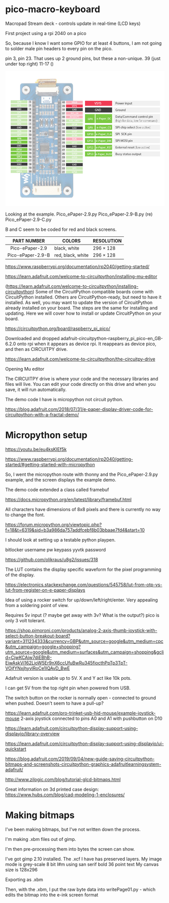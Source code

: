 # pico-macro-keyboard

Macropad
Stream deck - controls update in real-time (LCD keys)


First project using a rpi 2040 on a pico

So, because I know I want some GPIO for at least 4 buttons, I am not going to solder male pin headers to every pin on the pico.

pin 3, pin 23. That uses up 2 ground pins, but these a non-unique.
39 (just under top right)
11-17 ()

![Alt text](./Pico-ePaper-2.9-details-inter.jpg)

Looking at the example.
Pico_ePaper-2.9.py
Pico_ePaper-2.9-B.py (re)
Pico_ePaper-2.9-C.py

B and C seem to be coded for red and black screens.

| PART NUMBER 	| COLORS 	| RESOLUTION 	|
|:-:	|-	|-	|
| Pico-ePaper-2.9 	| black, white 	| 296 × 128 	|
| Pico-ePaper-2.9-B 	| red, black, white 	| 296 × 128 	|


https://www.raspberrypi.org/documentation/rp2040/getting-started/

https://learn.adafruit.com/welcome-to-circuitpython/installing-mu-editor

(https://learn.adafruit.com/welcome-to-circuitpython/installing-circuitpython)
Some of the CircuitPython compatible boards come with CircuitPython installed. Others are CircuitPython-ready, but need to have it installed. As well, you may want to update the version of CircuitPython already installed on your board. The steps are the same for installing and updating. Here we will cover how to install or update CircuitPython on your board.

https://circuitpython.org/board/raspberry_pi_pico/

Downloaded and dropped adafruit-circuitpython-raspberry_pi_pico-en_GB-6.2.0 onto rpi when it appears as device rpi.
It reappears as device pico, and then as CIRCUITPY drive.

https://learn.adafruit.com/welcome-to-circuitpython/the-circuitpy-drive

Opening Mu editor

The CIRCUITPY drive is where your code and the necessary libraries and files will live. You can edit your code directly on this drive and when you save, it will run automatically. 

The demo code I have is micropython not circuit python.

https://blog.adafruit.com/2018/07/31/e-paper-display-driver-code-for-circuitpython-with-a-fractal-demo/

# Micropython setup # 

https://youtu.be/eu4ksKIEf5k

https://www.raspberrypi.org/documentation/rp2040/getting-started/#getting-started-with-micropython

So, I went the micropython route with thonny and the Pico_ePaper-2.9.py example, and the screen displays the example demo.

The demo code extended a class called framebuf

https://docs.micropython.org/en/latest/library/framebuf.html

All characters have dimensions of 8x8 pixels and there is currently no way to change the font.

https://forum.micropython.org/viewtopic.php?f=18&t=6319&sid=b3a986da757addfcebf8b03bbaae7fd4&start=10

I should look at setting up a testable python playpen.


bitlocker
username
pw
keypass
yyvtk password

https://github.com/olikraus/u8g2/issues/318

The LUT contains the display specific waveform for the pixel programming of the display.

https://electronics.stackexchange.com/questions/545758/lut-from-otp-vs-lut-from-register-on-e-paper-displays


Idea of using a rocker switch for up/down/left/right/enter.
Very appealing from a soldering point of view.

Requires 5v input (? maybe get away with 3v? What is the output?) pico is only 3 volt tolerant.

https://shop.pimoroni.com/products/analog-2-axis-thumb-joystick-with-select-button-breakout-board?variant=311234333&currency=GBP&utm_source=google&utm_medium=cpc&utm_campaign=google+shopping?utm_source=google&utm_medium=surfaces&utm_campaign=shopping&gclid=CjwKCAjw7diEBhB-EiwAskVi162LioW5Er9nX6ccUfuBwRu345fiocthPpTp3TpT-VOjfYNxjhyvlRoCe1IQAvD_BwE

Adafruit version is usable up to 5V.
X and Y act like 10k pots.

I can get 5V from the top right pin when powered from USB.

The switch button on the rocker is normally open - connected to ground when pushed. Doesn't seem to have a pull-up?

https://learn.adafruit.com/pro-trinket-usb-hid-mouse/example-joystick-mouse
2-axis joystick connected to pins A0 and A1 with pushbutton on D10

https://learn.adafruit.com/circuitpython-display-support-using-displayio/library-overview

https://learn.adafruit.com/circuitpython-display-support-using-displayio/ui-quickstart


https://blog.adafruit.com/2019/09/04/new-guide-saving-circuitpython-bitmaps-and-screenshots-circuitpython-graphics-adafruitlearningsystem-adafruit/

http://www.zilogic.com/blog/tutorial-glcd-bitmaps.html

Great information on 3d printed case design: https://www.hubs.com/blog/cad-modeling-1-enclosures/

# Making bitmaps #

I've been making bitmaps, but I've not written down the process.

I'm making .xbm files out of gimp.

I'm then pre-processing them into bytes the screen can show.

I've got gimp 2.10 installed.
The .xcf I have has preserved layers.
My image mode is grey-scale 8 bit
I#m using san serif bold 36 point text
My canvas size is 128x296

Exporting as .xbm

Then, with the .xbm, I put the raw byte data into writePage01.py - which edits the bitmap into the e-ink screen format